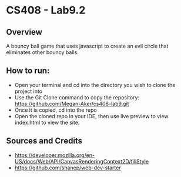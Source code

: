 # CS408 - Lab9.2

## Overview

A bouncy ball game that uses javascript to create an evil circle that eliminates 
other bouncy balls.

## How to run:
- Open your terminal and cd into the directory you wish to clone the project into
- Use the Git Clone command to copy the repository: https://github.com/Megan-Aker/cs408-lab9.git
- Once it is copied, cd into the repo
- Open the cloned repo in your IDE, then use live preview to view index.html to view the site.

## Sources and Credits
- https://developer.mozilla.org/en-US/docs/Web/API/CanvasRenderingContext2D/fillStyle
- https://github.com/shanep/web-dev-starter 

